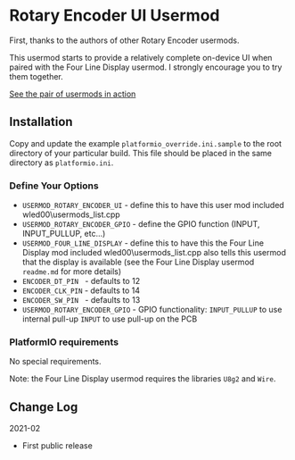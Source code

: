 # Rotary Encoder UI Usermod

First, thanks to the authors of other Rotary Encoder usermods.

This usermod starts to provide a relatively complete on-device
UI when paired with the Four Line Display usermod. I strongly
encourage you to try them together.

[See the pair of usermods in action](https://www.youtube.com/watch?v=tITQY80rIOA)

## Installation

Copy and update the example `platformio_override.ini.sample` to the root directory of your particular build.
This file should be placed in the same directory as `platformio.ini`.

### Define Your Options

* `USERMOD_ROTARY_ENCODER_UI`       - define this to have this user mod included wled00\usermods_list.cpp
* `USERMOD_ROTARY_ENCODER_GPIO`     - define the GPIO function (INPUT, INPUT_PULLUP, etc...)
* `USERMOD_FOUR_LINE_DISPLAY`       - define this to have this the Four Line Display mod included wled00\usermods_list.cpp
                                        also tells this usermod that the display is available
                                        (see the Four Line Display usermod `readme.md` for more details)
* `ENCODER_DT_PIN`                  &nbsp;&nbsp;- defaults to 12
* `ENCODER_CLK_PIN`                 - defaults to 14
* `ENCODER_SW_PIN`                  &nbsp;&nbsp;- defaults to 13
* `USERMOD_ROTARY_ENCODER_GPIO`     - GPIO functionality:
                                        `INPUT_PULLUP` to use internal pull-up
                                        `INPUT` to use pull-up on the PCB

### PlatformIO requirements

No special requirements.

Note: the Four Line Display usermod requires the libraries `U8g2` and `Wire`.

## Change Log

2021-02
* First public release
